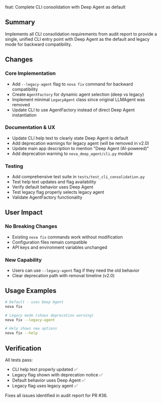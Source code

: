feat: Complete CLI consolidation with Deep Agent as default

## Summary

Implements all CLI consolidation requirements from audit report to provide a single, unified CLI entry point with Deep Agent as the default and legacy mode for backward compatibility.

## Changes

### Core Implementation

- Add `--legacy-agent` flag to `nova fix` command for backward compatibility
- Create `AgentFactory` for dynamic agent selection (deep vs legacy)
- Implement minimal `LegacyAgent` class since original LLMAgent was removed
- Update CLI to use AgentFactory instead of direct Deep Agent instantiation

### Documentation & UX

- Update CLI help text to clearly state Deep Agent is default
- Add deprecation warnings for legacy agent (will be removed in v2.0)
- Update main app description to mention "Deep Agent (AI-powered)"
- Add deprecation warning to `nova_deep_agent/cli.py` module

### Testing

- Add comprehensive test suite in `tests/test_cli_consolidation.py`
- Test help text updates and flag availability
- Verify default behavior uses Deep Agent
- Test legacy flag properly selects legacy agent
- Validate AgentFactory functionality

## User Impact

### No Breaking Changes

- Existing `nova fix` commands work without modification
- Configuration files remain compatible
- API keys and environment variables unchanged

### New Capability

- Users can use `--legacy-agent` flag if they need the old behavior
- Clear deprecation path with removal timeline (v2.0)

## Usage Examples

```bash
# Default - uses Deep Agent
nova fix

# Legacy mode (shows deprecation warning)
nova fix --legacy-agent

# Help shows new options
nova fix --help
```

## Verification

All tests pass:

- CLI help text properly updated ✅
- Legacy flag shown with deprecation notice ✅
- Default behavior uses Deep Agent ✅
- Legacy flag uses legacy agent ✅

Fixes all issues identified in audit report for PR #36.
